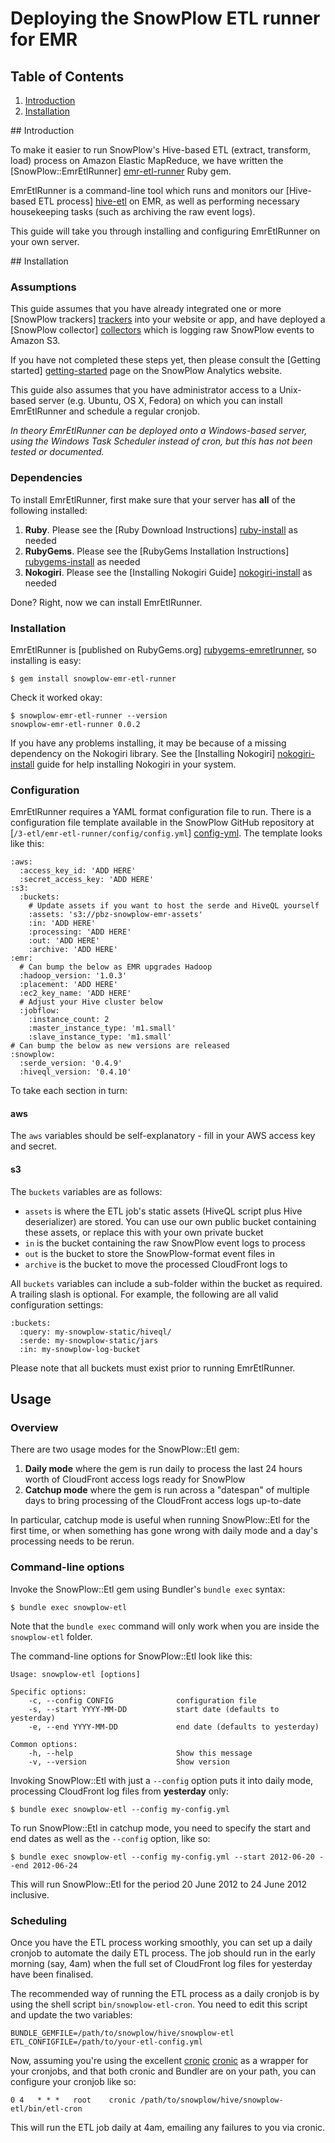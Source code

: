# Deploying the SnowPlow ETL runner for EMR

## Table of Contents

1. [Introduction](#intro)
2. [Installation](#install)

<a name="intro"/>
## Introduction

To make it easier to run SnowPlow's Hive-based ETL (extract, transform, load) process on Amazon Elastic MapReduce, we have written the [SnowPlow::EmrEtlRunner] [emr-etl-runner] Ruby gem.

EmrEtlRunner is a command-line tool which runs and monitors our [Hive-based ETL process] [hive-etl] on EMR, as well as performing necessary housekeeping tasks (such as archiving the raw event logs).

This guide will take you through installing and configuring EmrEtlRunner on your own server.

<a name="install"/>
## Installation

### Assumptions

This guide assumes that you have already integrated one or more [SnowPlow trackers] [trackers] into your website or app, and have deployed a [SnowPlow collector] [collectors] which is logging raw SnowPlow events to Amazon S3.

If you have not completed these steps yet, then please consult the [Getting started] [getting-started] page on the SnowPlow Analytics website.

This guide also assumes that you have administrator access to a Unix-based server (e.g. Ubuntu, OS X, Fedora) on which you can install EmrEtlRunner and schedule a regular cronjob.

_In theory EmrEtlRunner can be deployed onto a Windows-based server, using the Windows Task Scheduler instead of cron, but this has not been tested or documented._

### Dependencies

To install EmrEtlRunner, first make sure that your server has **all** of the following installed:

1. **Ruby**. Please see the [Ruby Download Instructions] [ruby-install] as needed
2. **RubyGems**. Please see the [RubyGems Installation Instructions] [rubygems-install]
   as needed
3. **Nokogiri**. Please see the [Installing Nokogiri Guide] [nokogiri-install] as needed

Done? Right, now we can install EmrEtlRunner.

### Installation

EmrEtlRunner is [published on RubyGems.org] [rubygems-emretlrunner], so installing is easy:

    $ gem install snowplow-emr-etl-runner

Check it worked okay:

    $ snowplow-emr-etl-runner --version
    snowplow-emr-etl-runner 0.0.2

If you have any problems installing, it may be because of a missing dependency on the Nokogiri library. See the [Installing Nokogiri] [nokogiri-install] guide for help installing Nokogiri in your system.

### Configuration

EmrEtlRunner requires a YAML format configuration file to run. There is a configuration file template available in the SnowPlow GitHub repository at 
[`/3-etl/emr-etl-runner/config/config.yml`] [config-yml]. The template looks like this:

    :aws:
      :access_key_id: 'ADD HERE'
      :secret_access_key: 'ADD HERE'
    :s3:
      :buckets:
        # Update assets if you want to host the serde and HiveQL yourself
        :assets: 's3://pbz-snowplow-emr-assets'
        :in: 'ADD HERE'
        :processing: 'ADD HERE'
        :out: 'ADD HERE'
        :archive: 'ADD HERE'
    :emr:
      # Can bump the below as EMR upgrades Hadoop
      :hadoop_version: '1.0.3'
      :placement: 'ADD HERE'
      :ec2_key_name: 'ADD HERE'
      # Adjust your Hive cluster below
      :jobflow:
        :instance_count: 2
        :master_instance_type: 'm1.small'
        :slave_instance_type: 'm1.small'
    # Can bump the below as new versions are released
    :snowplow:
      :serde_version: '0.4.9'
      :hiveql_version: '0.4.10'

To take each section in turn:

#### aws

The `aws` variables should be self-explanatory - fill in your AWS access key and secret.

#### s3

The `buckets` variables are as follows:

* `assets` is where the ETL job's static assets (HiveQL script plus Hive deserializer) are stored. You can use our own public bucket containing these assets, or replace this with your own private bucket
* `in` is the bucket containing the raw SnowPlow event logs to process
* `out` is the bucket to store the SnowPlow-format event files in
* `archive` is the bucket to move the processed CloudFront logs to

All `buckets` variables can include a sub-folder within the bucket as 
required. A trailing slash is optional. For example, the following are
all valid configuration settings:

    :buckets:
      :query: my-snowplow-static/hiveql/
      :serde: my-snowplow-static/jars
      :in: my-snowplow-log-bucket

Please note that all buckets must exist prior to running EmrEtlRunner.

## Usage

### Overview

There are two usage modes for the SnowPlow::Etl gem:

1. **Daily mode** where the gem is run daily to process the last 24 hours
   worth of CloudFront access logs ready for SnowPlow
2. **Catchup mode** where the gem is run across a "datespan" of multiple 
   days to bring processing of the CloudFront access logs up-to-date 

In particular, catchup mode is useful when running SnowPlow::Etl for the 
first time, or when something has gone wrong with daily mode and a day's
processing needs to be rerun.

### Command-line options

Invoke the SnowPlow::Etl gem using Bundler's `bundle exec` syntax:

    $ bundle exec snowplow-etl
    
Note that the `bundle exec` command will only work when you are inside the 
`snowplow-etl` folder.

The command-line options for SnowPlow::Etl look like this:

    Usage: snowplow-etl [options]

    Specific options:
        -c, --config CONFIG              configuration file
        -s, --start YYYY-MM-DD           start date (defaults to yesterday)
        -e, --end YYYY-MM-DD             end date (defaults to yesterday)

    Common options:
        -h, --help                       Show this message
        -v, --version                    Show version
   
Invoking SnowPlow::Etl with just a `--config` option puts it into daily
mode, processing CloudFront log files from **yesterday** only:

    $ bundle exec snowplow-etl --config my-config.yml
 
To run SnowPlow::Etl in catchup mode, you need to specify the start and end
dates as well as the `--config` option, like so:

    $ bundle exec snowplow-etl --config my-config.yml --start 2012-06-20 --end 2012-06-24 

This will run SnowPlow::Etl for the period 20 June 2012 to 24 June 2012
inclusive.

### Scheduling

Once you have the ETL process working smoothly, you can set up a daily cronjob
to automate the daily ETL process. The job should run in the early morning 
(say, 4am) when the full set of CloudFront log files for yesterday have been 
finalised.

The recommended way of running the ETL process as a daily cronjob is by using 
the shell script `bin/snowplow-etl-cron`. You need to edit this script and 
update the two variables:

    BUNDLE_GEMFILE=/path/to/snowplow/hive/snowplow-etl
    ETL_CONFIGFILE=/path/to/your-etl-config.yml

Now, assuming you're using the excellent [cronic] [cronic] as a wrapper for 
your cronjobs, and that both cronic and Bundler are on your path, you can 
configure your cronjob like so:

    0 4   * * *   root    cronic /path/to/snowplow/hive/snowplow-etl/bin/etl-cron

This will run the ETL job daily at 4am, emailing any failures to you via cronic.

[emr-etl-runner]: https://github.com/snowplow/snowplow/tree/master/3-etl/emr-etl-runner
[hive-etl]: https://github.com/snowplow/snowplow/tree/master/3-etl/hive-etl
[trackers]: https://github.com/snowplow/snowplow/tree/master/1-trackers
[collectors]: https://github.com/snowplow/snowplow/tree/master/2-collectors
[getting-started]: http://snowplowanalytics.com/product/get-started.html

[ruby-install]: http://www.ruby-lang.org/en/downloads/
[nokogiri-install]: http://nokogiri.org/tutorials/installing_nokogiri.html
[rubygems-install]: http://docs.rubygems.org/read/chapter/3
[rubygems-emretlrunner]: http://rubygems.org/gems/snowplow-emr-etl-runner

[config-yml]: https://github.com/snowplow/snowplow/blob/master/3-etl/emr-etl-runner/config/config.yml

[cronic]: http://habilis.net/cronic/